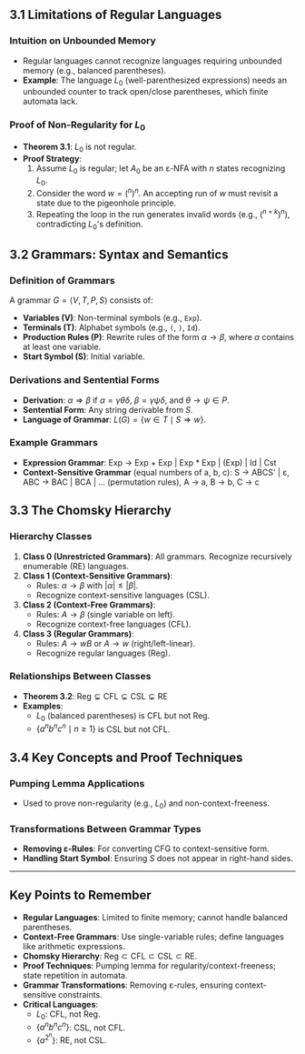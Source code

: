 ## 3.1 Limitations of Regular Languages

### Intuition on Unbounded Memory

- Regular languages cannot recognize languages requiring unbounded memory (e.g., balanced parentheses).
- **Example**: The language $L_0$ (well-parenthesized expressions) needs an unbounded counter to track open/close parentheses, which finite automata lack.

### Proof of Non-Regularity for $L_0$

- **Theorem 3.1**: $L_0$ is not regular.
- **Proof Strategy**:
  1. Assume $L_0$ is regular; let $A_0$ be an ε-NFA with $n$ states recognizing $L_0$.
  2. Consider the word $w = (^n )^n$. An accepting run of $w$ must revisit a state due to the pigeonhole principle.
  3. Repeating the loop in the run generates invalid words (e.g., $(^{n+k} )^n$), contradicting $L_0$'s definition.

## 3.2 Grammars: Syntax and Semantics

### Definition of Grammars

A grammar $G = \langle V, T, P, S \rangle$ consists of:

- **Variables (V)**: Non-terminal symbols (e.g., `Exp`).
- **Terminals (T)**: Alphabet symbols (e.g., `(`, `)`, `Id`).
- **Production Rules (P)**: Rewrite rules of the form $\alpha \rightarrow \beta$, where $\alpha$ contains at least one variable.
- **Start Symbol (S)**: Initial variable.

### Derivations and Sentential Forms

- **Derivation**: $\alpha \Rightarrow \beta$ if $\alpha = \gamma \theta \delta$, $\beta = \gamma \psi \delta$, and $\theta \rightarrow \psi \in P$.
- **Sentential Form**: Any string derivable from $S$.
- **Language of Grammar**: $L(G) = \{ w \in T \mid S \Rightarrow w \}$.

### Example Grammars

- **Expression Grammar**:
  Exp → Exp + Exp | Exp \* Exp | (Exp) | Id | Cst
- **Context-Sensitive Grammar** (equal numbers of a, b, c):
  S → ABCS' | ε, ABC → BAC | BCA | ... (permutation rules), A → a, B → b, C → c

## 3.3 The Chomsky Hierarchy

### Hierarchy Classes

1. **Class 0 (Unrestricted Grammars)**: All grammars. Recognize recursively enumerable (RE) languages.
2. **Class 1 (Context-Sensitive Grammars)**:
   - Rules: $\alpha \rightarrow \beta$ with $|\alpha| \leq |\beta|$.
   - Recognize context-sensitive languages (CSL).
3. **Class 2 (Context-Free Grammars)**:
   - Rules: $A \rightarrow \beta$ (single variable on left).
   - Recognize context-free languages (CFL).
4. **Class 3 (Regular Grammars)**:
   - Rules: $A \rightarrow wB$ or $A \rightarrow w$ (right/left-linear).
   - Recognize regular languages (Reg).

### Relationships Between Classes

- **Theorem 3.2**:
  $\text{Reg} \subsetneq \text{CFL} \subsetneq \text{CSL} \subsetneq \text{RE}$
- **Examples**:
  - $L_0$ (balanced parentheses) is CFL but not Reg.
  - $\{ a^n b^n c^n \mid n \geq 1 \}$ is CSL but not CFL.

## 3.4 Key Concepts and Proof Techniques

### Pumping Lemma Applications

- Used to prove non-regularity (e.g., $L_0$) and non-context-freeness.

### Transformations Between Grammar Types

- **Removing ε-Rules**: For converting CFG to context-sensitive form.
- **Handling Start Symbol**: Ensuring $S$ does not appear in right-hand sides.

---

## Key Points to Remember

- **Regular Languages**: Limited to finite memory; cannot handle balanced parentheses.
- **Context-Free Grammars**: Use single-variable rules; define languages like arithmetic expressions.
- **Chomsky Hierarchy**:
  $\text{Reg} \subset \text{CFL} \subset \text{CSL} \subset \text{RE}$.
- **Proof Techniques**: Pumping lemma for regularity/context-freeness; state repetition in automata.
- **Grammar Transformations**: Removing ε-rules, ensuring context-sensitive constraints.
- **Critical Languages**:
  - $L_0$: CFL, not Reg.
  - $\{ a^n b^n c^n \}$: CSL, not CFL.
  - $\{ a^{2^n} \}$: RE, not CSL.
